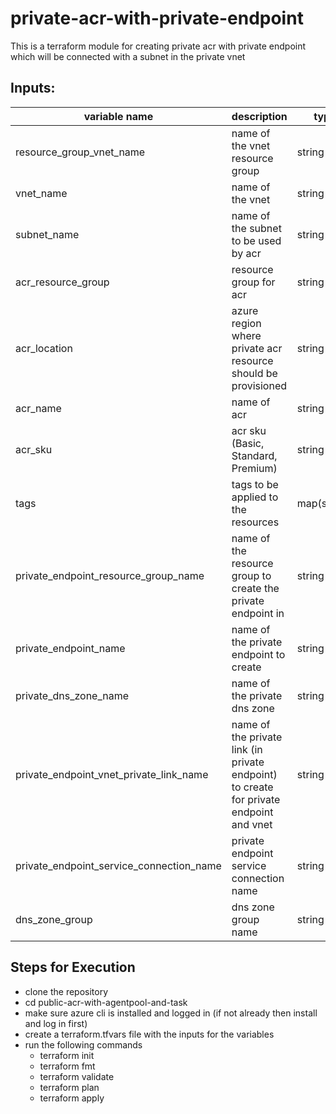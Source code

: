 # private-acr-with-private-endpoint
This is a terraform module for creating private acr with private endpoint which will be connected with a subnet in the private vnet

## Inputs:

| variable name | description | type | required | default |
|--|--|--|--|--|
| resource_group_vnet_name | name of the vnet resource group | string | true | |
| vnet_name | name of the vnet | string | true | |
| subnet_name | name of the subnet to be used by acr | string | true | |
| acr_resource_group | resource group for acr | string | true | |
| acr_location | azure region where private acr resource should be provisioned | string | false | eastus |
| acr_name | name of acr | string | true | |
| acr_sku| acr sku (Basic, Standard, Premium) | string | false | Premium |
| tags | tags to be applied to the resources | map(string) | false | {} |
| private_endpoint_resource_group_name | name of the resource group to create the private endpoint in | string | true | |
| private_endpoint_name | name of the private endpoint to create | string | true | |
| private_dns_zone_name | name of the private dns zone | string | true | |
| private_endpoint_vnet_private_link_name | name of the private link (in private endpoint) to create for private endpoint and vnet | string | true | |
| private_endpoint_service_connection_name | private endpoint service connection name | string | true | |
| dns_zone_group | dns zone group name | string | true | |

## Steps for Execution

- clone the repository
- cd public-acr-with-agentpool-and-task
- make sure azure cli is installed and logged in (if not already then install and log in first)
- create a terraform.tfvars file with the inputs for the variables
- run the following commands
  - terraform init
  - terraform fmt
  - terraform validate
  - terraform plan
  - terraform apply
